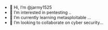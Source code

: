 - 👋 Hi, I’m @jarmy1525
- 👀 I’m interested in pentesting ..
- 🌱 I’m currently learning metasploitable ...
- 💞️ I’m looking to collaborate on cyber security...


<!---
jarmy1525/jarmy1525 is a ✨ special ✨ repository because its `README.md` (this file) appears on your GitHub profile.
You can click the Preview link to take a look at your changes.
--->
